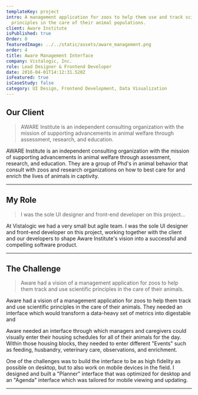 ```yaml
---
templateKey: project
intro: A management application for zoos to help them use and track scientific
  principles in the care of their animal populations.
client: Aware Institute
isPublished: true
Order: 0
featuredImage: ../../static/assets/aware_management.png
order: 4
title: Aware Management Interface
company: Vistalogic, Inc.
role: Lead Designer & Frontend Developer
date: 2016-04-01T14:12:31.520Z
isFeatured: true
isCaseStudy: false
category: UI Design, Frontend Development, Data Visualization
---
```

## Our Client

> AWARE Institute is an independent consulting organization with the mission of supporting advancements in animal welfare through assessment, research, and education.

AWARE Institute is an independent consulting organization with the mission of supporting advancements in animal welfare through assessment, research, and education. They are a group of Phd's in animal behavior that consult with zoos and research organizations on how to best care for and enrich the lives of animals in captivity.

<hr />

## My Role

> I was the sole UI designer and front-end developer on this project...

At Vistalogic we had a very small but agile team. I was the sole UI designer and front-end developer on this project, working together with the client and our developers to shape Aware Institute's vision into a successful and compelling software product.

<hr />

## The Challenge

> Aware had a vision of a management application for zoos to help them track and use scientific principles in the care of their animals.

Aware had a vision of a management application for zoos to help them track and use scientific principles in the care of their animals. They needed an interface which would transform a data-heavy set of metrics into digestable and 

Aware needed an interface through which managers and caregivers could visually enter their housing schedules for all of their animals for the day. Within those housing blocks, they needed to enter different "Events" such as feeding, husbandry, veterinary care, observations, and enrichment.

One of the challenges was to build the interface to be as high fidelity as possible on desktop, but to also work on mobile devices in the field. I designed and built a "Planner" interface that was optimized for desktop and an "Agenda" interface which was tailored for mobile viewing and updating.

<hr />